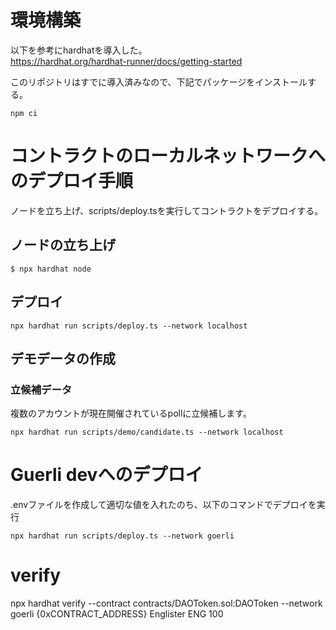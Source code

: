 # 環境構築
以下を参考にhardhatを導入した。  
https://hardhat.org/hardhat-runner/docs/getting-started

このリポジトリはすでに導入済みなので、下記でパッケージをインストールする。
```
npm ci
```

# コントラクトのローカルネットワークへのデプロイ手順
ノードを立ち上げ、scripts/deploy.tsを実行してコントラクトをデプロイする。

## ノードの立ち上げ

```
$ npx hardhat node
```

## デプロイ

```
npx hardhat run scripts/deploy.ts --network localhost
```

## デモデータの作成
### 立候補データ
複数のアカウントが現在開催されているpollに立候補します。

```
npx hardhat run scripts/demo/candidate.ts --network localhost
```

# Guerli devへのデプロイ
.envファイルを作成して適切な値を入れたのち、以下のコマンドでデプロイを実行

```
npx hardhat run scripts/deploy.ts --network goerli 
```
# verify
npx hardhat verify --contract contracts/DAOToken.sol:DAOToken --network goerli {0xCONTRACT_ADDRESS} Englister ENG 100

